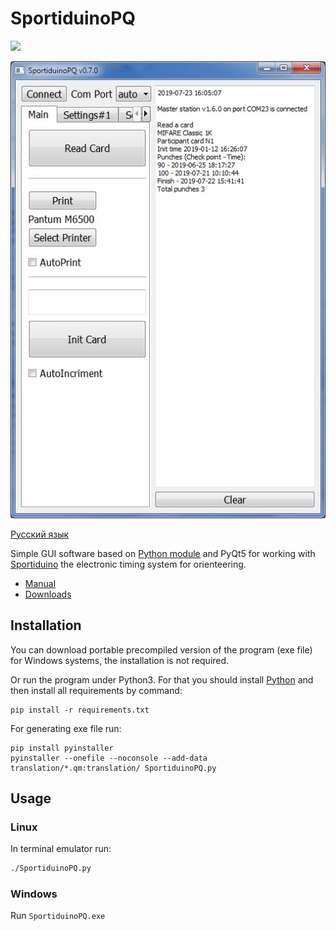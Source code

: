 # SportiduinoPQ

![](https://github.com/sportiduino/SportiduinoPQ/workflows/Python%20package/badge.svg)

![SportiduinoPQ Screenshot](/images/main1.JPG)

[Русский язык](README.ru.md)

Simple GUI software based on [Python module](https://github.com/sportiduino/sportiduinoPython) 
and PyQt5 for working with [Sportiduino](https://github.com/sportiduino/sportiduino) the electronic timing system for orienteering.

- [Manual](https://github.com/sportiduino/sportiduino/blob/master/Doc/en/UserManual.md)
- [Downloads](https://github.com/sportiduino/SportiduinoPQ/releases)


## Installation

You can download portable precompiled version of the program (exe file) for Windows systems,
the installation is not required. 

Or run the program under Python3.
For that you should install [Python](https://www.python.org/) and then install all requirements by command:

```commandline
pip install -r requirements.txt
```

For generating exe file run:

```commandline
pip install pyinstaller
pyinstaller --onefile --noconsole --add-data translation/*.qm:translation/ SportiduinoPQ.py
```

## Usage

### Linux

In terminal emulator run:

```sh
./SportiduinoPQ.py
```

### Windows

Run `SportiduinoPQ.exe`

